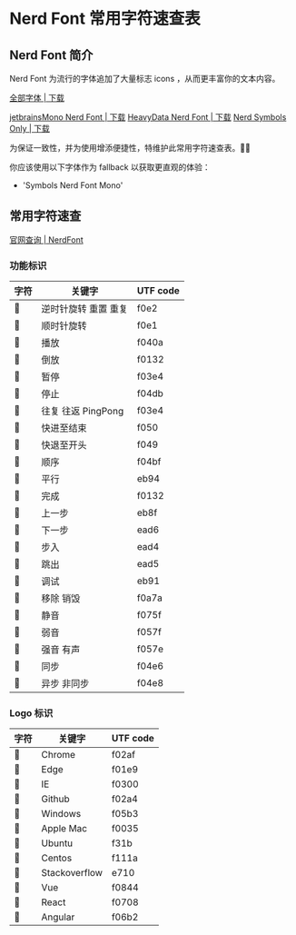 # Nerd Font 常用字符速查表

## Nerd Font 简介

Nerd Font 为流行的字体追加了大量标志 icons ，从而更丰富你的文本内容。

[全部字体 | 下载][nerd-font-download-all]

[jetbrainsMono Nerd Font | 下载][nerd-font-download-jetbrainsMono] [HeavyData Nerd Font | 下载][nerd-font-download-HeavyData] [Nerd Symbols Only | 下载][nerd-font-download-symbols]

为保证一致性，并为使用增添便捷性，特维护此常用字符速查表。

你应该使用以下字体作为 fallback 以获取更直观的体验：

- 'Symbols Nerd Font Mono'

## 常用字符速查

[官网查询 | NerdFont][nerd-font-cheat-sheet]

### 功能标识

| 字符 | 关键字               | UTF code |
| ---- | -------------------- | -------- |
|     | 逆时针旋转 重置 重复 | f0e2     |
|     | 顺时针旋转           | f0e1     |
| 󰐊    | 播放                 | f040a    |
| 󰓕    | 倒放                 | f0132    |
| 󰏤    | 暂停                 | f03e4    |
| 󰓛    | 停止                 | f04db    |
| 󱞳    | 往复 往返 PingPong   | f03e4    |
|     | 快进至结束           | f050     |
|     | 快退至开头           | f049     |
| 󰒿    | 顺序                 | f04bf    |
|     | 平行                 | eb94     |
| 󰄲    | 完成                 | f0132    |
|     | 上一步               | eb8f     |
|     | 下一步               | ead6     |
|     | 步入                 | ead4     |
|     | 跳出                 | ead5     |
|     | 调试                 | eb91     |
| 󰩺    | 移除 销毁            | f0a7a    |
|     | 静音                 | f075f    |
| 󰖀    | 弱音                 | f057f    |
| 󰕾    | 强音 有声            | f057e    |
| 󰓦    | 同步                 | f04e6    |
| 󰓨    | 异步 非同步          | f04e8    |

### Logo 标识

| 字符 | 关键字        | UTF code |
| ---- | ------------- | -------- |
| 󰊯    | Chrome        | f02af    |
| 󰇩    | Edge          | f01e9    |
| 󰌀    | IE            | f0300    |
| 󰊤    | Github        | f02a4    |
| 󰖳    | Windows       | f05b3    |
| 󰀵    | Apple Mac     | f0035    |
|     | Ubuntu        | f31b     |
| 󱄚    | Centos        | f111a    |
|     | Stackoverflow | e710     |
| 󰡄    | Vue           | f0844    |
| 󰜈    | React         | f0708    |
| 󰚲    | Angular       | f06b2    |

[nerd-font-download-all]: https://www.nerdfonts.com/font-downloads
[nerd-font-download-jetbrainsMono]: https://github.com/ryanoasis/nerd-fonts/releases/download/v3.0.2/JetBrainsMono.zip
[nerd-font-download-HeavyData]: https://github.com/ryanoasis/nerd-fonts/releases/download/v3.0.2/HeavyData.zip
[nerd-font-download-symbols]: https://github.com/ryanoasis/nerd-fonts/releases/download/v3.0.2/NerdFontsSymbolsOnly.zip
[nerd-font-cheat-sheet]: https://www.nerdfonts.com/cheat-sheet
